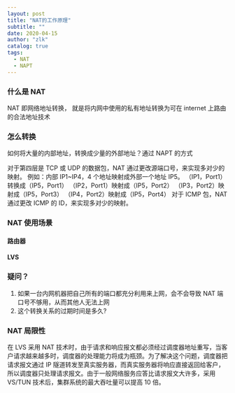 ```yaml
---
layout: post
title: "NAT的工作原理"
subtitle: ""
date: 2020-04-15
author: "zlk"
catalog: true
tags:
  - NAT
  - NAPT
---
```


### 什么是 NAT

NAT 即网络地址转换， 就是将内网中使用的私有地址转换为可在 internet 上路由的合法地址技术

### 怎么转换

如何将大量的内部地址，转换成少量的外部地址？通过 NAPT 的方式

对于第四层是 TCP 或 UDP 的数据包，NAT 通过更改源端口号，来实现多对少的映射。
例如：内部 IP1~IP4，4 个地址映射成外部一个地址 IP5。
（IP1，Port1）转换成（IP5，Port1）
（IP2，Port1）映射成（IP5，Port2）
（IP3，Port2）映射成（IP5，Port3）
（IP4，Port2）映射成（IP5，Port4）
对于 ICMP 包，NAT 通过更改 ICMP 的 ID，来实现多对少的映射。

### NAT 使用场景

#### 路由器

#### LVS

### 疑问？

1. 如果一台内网机器把自己所有的端口都充分利用来上网，会不会导致 NAT 端口号不够用，从而其他人无法上网
2. 这个转换关系的过期时间是多久?

### NAT 局限性

在 LVS 采用 NAT 技术时，由于请求和响应报文都必须经过调度器地址重写，当客户请求越来越多时，调度器的处理能力将成为瓶颈。为了解决这个问题，调度器把请求报文通过 IP 隧道转发至真实服务器，而真实服务器将响应直接返回给客户，所以调度器只处理请求报文。由于一般网络服务应答比请求报文大许多，采用 VS/TUN 技术后，集群系统的最大吞吐量可以提高 10 倍。
